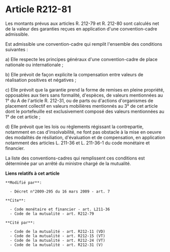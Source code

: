# Article R212-81

Les montants prévus aux articles R. 212-79 et R. 212-80 sont calculés net de la valeur des garanties reçues en application
d'une convention-cadre admissible. 

Est admissible une convention-cadre qui remplit l'ensemble des conditions suivantes : 

a) Elle respecte les principes généraux d'une convention-cadre de place nationale ou internationale ; 

b) Elle prévoit de façon explicite la compensation entre valeurs de réalisation positives et négatives ; 

c) Elle prévoit que la garantie prend la forme de remises en pleine propriété, opposables aux tiers sans formalité,
d'espèces, de valeurs mentionnées au 1° du A de l'article R. 212-31, ou de parts ou d'actions d'organismes de placement
collectif en valeurs mobilières mentionnés au 3° de cet article dont le portefeuille est exclusivement composé des valeurs
mentionnées au 1° de cet article ; 

d) Elle prévoit que les lois ou règlements régissant la contrepartie, notamment en cas d'insolvabilité, ne font pas obstacle
à la mise en oeuvre des modalités de résiliation, d'évaluation et de compensation, en application notamment des articles L.
211-36 et L. 211-36-1 du code monétaire et financier. 

La liste des conventions-cadres qui remplissent ces conditions est déterminée par un arrêté du ministre chargé de la
mutualité.

**Liens relatifs à cet article**

	**Modifié par**:

	  - Décret n°2009-295 du 16 mars 2009 - art. 7

	**Cite**:

	  - Code monétaire et financier - art. L211-36
	  - Code de la mutualité - art. R212-79

	**Cité par**:

	  - Code de la mutualité - art. R212-11 (VD)
	  - Code de la mutualité - art. R212-15 (VT)
	  - Code de la mutualité - art. R212-24 (VT)
	  - Code de la mutualité - art. R212-31 (V)
